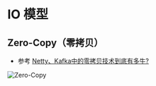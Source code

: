 # IO 模型

## Zero-Copy（零拷贝）

- 参考 [Netty、Kafka中的零拷贝技术到底有多牛?](https://mp.weixin.qq.com/s/VfOOI6v9tw3jRip-a4ci2Q)

![Zero-Copy](/img/io/zero-copy.jpg)
